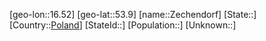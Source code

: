 ﻿---
location: [53.9,16.52]
type: City
tags:
- geo/City


SpocWebEntityId: 35798
isDeleted: false
confidential: public

---
[geo-lon::16.52]
[geo-lat::53.9]
[name::Zechendorf]
[State::]
[Country::[Poland](geo/Continent/Europe/Poland.md)]
[StateId::]
[Population::]
[Unknown::]

